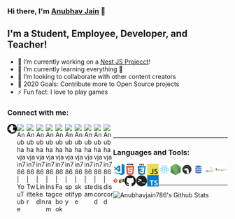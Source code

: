 ### Hi there, I'm [Anubhav Jain][website] 👋

## I'm a Student, Employee, Developer, and Teacher!

- 🔭 I’m currently working on a [Nest JS Projecct][website]!
- 🌱 I’m currently learning everything 🤣
- 👯 I’m looking to collaborate with other content creators
- 🥅 2020 Goals: Contribute more to Open Source projects
- ⚡ Fun fact: I love to play games

### Connect with me:

[<img align="left" alt="Anubhavjain786" width="22px" src="https://raw.githubusercontent.com/iconic/open-iconic/master/svg/globe.svg" />][website]
[<img align="left" alt="Anubhavjain786 | YouTube" width="22px" src="https://cdn.jsdelivr.net/npm/simple-icons@v3/icons/youtube.svg" />][youtube]
[<img align="left" alt="Anubhavjain786 | Twitter" width="22px" src="https://cdn.jsdelivr.net/npm/simple-icons@v3/icons/twitter.svg" />][twitter]
[<img align="left" alt="Anubhavjain786 | LinkedIn" width="22px" src="https://cdn.jsdelivr.net/npm/simple-icons@v3/icons/linkedin.svg" />][linkedin]
[<img align="left" alt="Anubhavjain786 | Instagram" width="22px" src="https://cdn.jsdelivr.net/npm/simple-icons@v3/icons/instagram.svg" />][instagram]
[<img align="left" alt="Anubhavjain786 | Facebook" width="22px" src="https://cdn.jsdelivr.net/npm/simple-icons@v3/icons/facebook.svg" />][facebook]
[<img align="left" alt="Anubhavjain786 | spotify" width="22px" src="https://cdn.jsdelivr.net/npm/simple-icons@v3/icons/spotify.svg" />][spotify]
[<img align="left" alt="Anubhavjain786 | skype" width="22px" src="https://cdn.jsdelivr.net/npm/simple-icons@v3/icons/skype.svg" />][skype]
[<img align="left" alt="Anubhavjain786 | steam" width="22px" src="https://cdn.jsdelivr.net/npm/simple-icons@v3/icons/steam.svg" />][steam]
[<img align="left" alt="Anubhavjain786 | discord" width="22px" src="https://cdn.jsdelivr.net/npm/simple-icons@v3/icons/discord.svg" />][discord]
[<img align="left" alt="Anubhavjain786 | discord" width="22px" src="https://cdn.jsdelivr.net/npm/simple-icons@v3/icons/npm.svg" />][npm]
<br />

---

### Languages and Tools:

[<img align="left" alt="Visual Studio Code" width="26px" src="https://raw.githubusercontent.com/github/explore/80688e429a7d4ef2fca1e82350fe8e3517d3494d/topics/visual-studio-code/visual-studio-code.png" />][website]
[<img align="left" alt="HTML5" width="26px" src="https://raw.githubusercontent.com/github/explore/80688e429a7d4ef2fca1e82350fe8e3517d3494d/topics/html/html.png" />][website]
[<img align="left" alt="CSS3" width="26px" src="https://raw.githubusercontent.com/github/explore/80688e429a7d4ef2fca1e82350fe8e3517d3494d/topics/css/css.png" />][website]
[<img align="left" alt="JavaScript" width="26px" src="https://raw.githubusercontent.com/github/explore/80688e429a7d4ef2fca1e82350fe8e3517d3494d/topics/javascript/javascript.png" />][website]
[<img align="left" alt="React" width="26px" src="https://raw.githubusercontent.com/github/explore/80688e429a7d4ef2fca1e82350fe8e3517d3494d/topics/react/react.png" />][website]
[<img align="left" alt="Node.js" width="26px" src="https://raw.githubusercontent.com/github/explore/80688e429a7d4ef2fca1e82350fe8e3517d3494d/topics/nodejs/nodejs.png" />][website]
[<img align="left" alt="Deno" width="26px" src="https://raw.githubusercontent.com/github/explore/361e2821e2dea67711cde99c9c40ed357061cf27/topics/deno/deno.png" />][website]
[<img align="left" alt="SQL" width="26px" src="https://raw.githubusercontent.com/github/explore/80688e429a7d4ef2fca1e82350fe8e3517d3494d/topics/sql/sql.png" />][website]
[<img align="left" alt="MySQL" width="26px" src="https://raw.githubusercontent.com/github/explore/80688e429a7d4ef2fca1e82350fe8e3517d3494d/topics/mysql/mysql.png" />][website]
[<img align="left" alt="MongoDB" width="26px" src="https://raw.githubusercontent.com/github/explore/80688e429a7d4ef2fca1e82350fe8e3517d3494d/topics/mongodb/mongodb.png" />][website]
[<img align="left" alt="Git" width="26px" src="https://raw.githubusercontent.com/github/explore/80688e429a7d4ef2fca1e82350fe8e3517d3494d/topics/git/git.png" />][website]
[<img align="left" alt="GitHub" width="26px" src="https://raw.githubusercontent.com/github/explore/78df643247d429f6cc873026c0622819ad797942/topics/github/github.png" />][website]
[<img align="left" alt="HTML5" width="26px" src="https://raw.githubusercontent.com/github/explore/80688e429a7d4ef2fca1e82350fe8e3517d3494d/topics/terminal/terminal.png" />][website]
[<img align="left" alt="Type Script" width="26px" src="https://raw.githubusercontent.com/github/explore/80688e429a7d4ef2fca1e82350fe8e3517d3494d/topics/typescript/typescript.png" />][website]

<br />
<br />

---

<img align="left" alt="Anubhavjain786's Github Stats" src="https://github-readme-stats.vercel.app/api?username=Anubhavjain786&show_icons=true&hide_border=true" />

[website]: https://github.com/Anubhavjain786
[twitter]: https://twitter.com/anubhavjain660
[youtube]: https://www.youtube.com/channel/UCliMwmRiMxefg8miMtWolCg
[instagram]: https://www.instagram.com/anubhav_jain_anu/
[linkedin]: https://www.linkedin.com/in/anubhav-jain-8a5699103/
[facebook]: https://www.facebook.com/anubhavjain786
[spotify]: https://open.spotify.com/user/iqlf1u44g9ikxb56n3wwnlngm
[skype]: https://join.skype.com/invite/pmNI3tIEwvqP
[steam]: https://steamcommunity.com/id/RockStarAJ/
[discord]: https://discord.gg/VdM3Ss
[npm]: https://www.npmjs.com/~anubhavjain786
